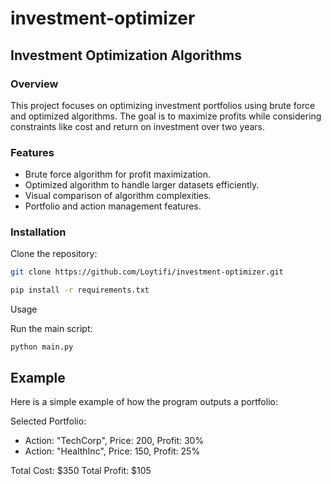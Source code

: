 # investment-optimizer

## Investment Optimization Algorithms

### Overview

This project focuses on optimizing investment portfolios using brute force and optimized algorithms. The goal is to maximize profits while considering constraints like cost and return on investment over two years.

### Features

- Brute force algorithm for profit maximization.
- Optimized algorithm to handle larger datasets efficiently.
- Visual comparison of algorithm complexities.
- Portfolio and action management features.

### Installation

Clone the repository:

```bash
git clone https://github.com/Loytifi/investment-optimizer.git

pip install -r requirements.txt
```
Usage

Run the main script:

```
python main.py
```
## Example

Here is a simple example of how the program outputs a portfolio:


Selected Portfolio:
- Action: "TechCorp", Price: 200, Profit: 30%
- Action: "HealthInc", Price: 150, Profit: 25%

Total Cost: $350
Total Profit: $105
